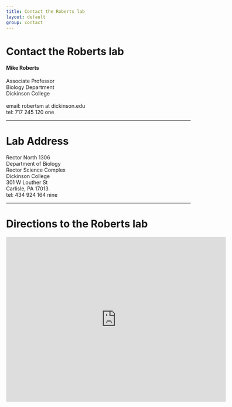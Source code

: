 ```yaml
---
title: Contact the Roberts lab
layout: default
group: contact
---
```


# Contact the Roberts lab


<div class="row">

<div class="col-md-4">

  <h4>Mike Roberts</h4>
  Associate Professor <br>
  Biology Department  <br>
  Dickinson College<br>
  <br>
  email: robertsm at dickinson.edu <br>
  tel: 717 245 120 one

</div>

</div>

* * *

# Lab Address

<div class="row">

<div class="col-md-4">

Rector North 1306<br>
Department of Biology<br>
Rector Science Complex<br>
Dickinson College<br>
301 W Louther St<br>
Carlisle, PA 17013<br>
tel: 434 924 164 nine

</div>

</div>

* * *

# Directions to the Roberts lab

<div class="google-maps">
	<iframe src="https://www.google.com/maps/embed?pb=!1m14!1m8!1m3!1d905.9399213342244!2d-77.19642915918479!3d40.20446861355452!3m2!1i1024!2i768!4f13.1!3m3!1m2!1s0x89c91e2ae63e7abd%3A0x2db8203e480c4cb2!2sRector+Science+Complex!5e0!3m2!1sen!2sus!4v1537654731209" width="600" height="450" frameborder="0" style="border:0" allowfullscreen></iframe>
</div>